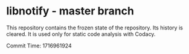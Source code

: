 # libnotify - master branch

This repository contains the frozen state of the repository.
Its history is cleared. It is used only for static code
analysis with Codacy.

Commit Time: 1716961924